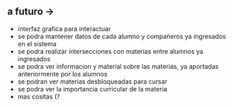 ## a futuro ->
* interfaz grafica para interactuar
* se podra mantener datos de cada alumno y compañeros ya ingresados en el sistema
* se podra realizar intersecciones con materias entre alumnos ya ingresados
* se podra ver informacion y material sobre las materias, ya aportadas anteriormente por los alumnos
* se podran ver materias desbloqueadas para cursar
* se podra ver la importancia curricular de la materia
* mas cositas (?
